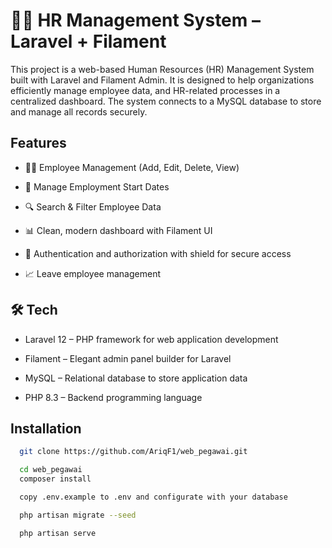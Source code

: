 # 🧑‍💼 HR Management System – Laravel + Filament

This project is a web-based Human Resources (HR) Management System built with Laravel and Filament Admin. It is designed to help organizations efficiently manage employee data, and HR-related processes in a centralized dashboard. The system connects to a MySQL database to store and manage all records securely.

## Features
- 🧑‍💻 Employee Management (Add, Edit, Delete, View)

- 📅 Manage Employment Start Dates

- 🔍 Search & Filter Employee Data

- 📊 Clean, modern dashboard with Filament UI

- 🔐 Authentication and authorization with shield for secure access

- 📈 Leave employee management

## 🛠 Tech
- Laravel 12 – PHP framework for web application development

- Filament – Elegant admin panel builder for Laravel

- MySQL – Relational database to store application data

- PHP 8.3 – Backend programming language


## Installation
```bash
  git clone https://github.com/AriqF1/web_pegawai.git
```
```bash
  cd web_pegawai
  composer install
```
```bash
  copy .env.example to .env and configurate with your database 
```
```bash
  php artisan migrate --seed
```
```bash
  php artisan serve
```

    
